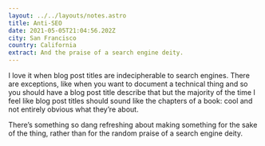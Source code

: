 ```yaml
---
layout: ../../layouts/notes.astro
title: Anti-SEO
date: 2021-05-05T21:04:56.202Z
city: San Francisco
country: California
extract: And the praise of a search engine deity.
---
```


I love it when blog post titles are indecipherable to search engines. There are exceptions, like when you want to document a technical thing and so you should have a blog post title describe that but the majority of the time I feel like blog post titles should sound like the chapters of a book: cool and not entirely obvious what they’re about.

There’s something so dang refreshing about making something for the sake of the thing, rather than for the random praise of a search engine deity.
